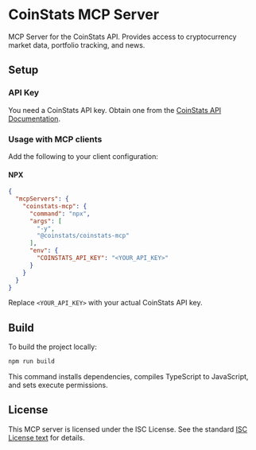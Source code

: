 # CoinStats MCP Server

MCP Server for the CoinStats API. Provides access to cryptocurrency market data, portfolio tracking, and news.

## Setup

### API Key

You need a CoinStats API key. Obtain one from the [CoinStats API Documentation](https://openapi.coinstats.app).

### Usage with MCP clients

Add the following to your client configuration:

#### NPX

```json
{
  "mcpServers": {
    "coinstats-mcp": {
      "command": "npx",
      "args": [
        "-y",
        "@coinstats/coinstats-mcp"
      ],
      "env": {
        "COINSTATS_API_KEY": "<YOUR_API_KEY>"
      }
    }
  }
}
```

Replace `<YOUR_API_KEY>` with your actual CoinStats API key.

## Build

To build the project locally:

```bash
npm run build
```

This command installs dependencies, compiles TypeScript to JavaScript, and sets execute permissions.

## License

This MCP server is licensed under the ISC License. See the standard [ISC License text](https://opensource.org/licenses/ISC) for details.
